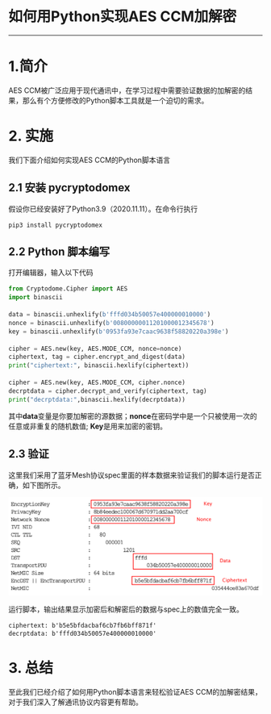 # 如何用Python实现AES CCM加解密
-----
# 1.简介
AES CCM被广泛应用于现代通讯中，在学习过程中需要验证数据的加解密的结果，那么有个方便修改的Python脚本工具就是一个迫切的需求。

# 2. 实施
我们下面介绍如何实现AES CCM的Python脚本语言
## 2.1  安装 pycryptodomex
假设你已经安装好了Python3.9（2020.11.11）。在命令行执行
```shell
pip3 install pycryptodomex
```
## 2.2 Python 脚本编写
打开编辑器，输入以下代码
```python
from Cryptodome.Cipher import AES
import binascii

data = binascii.unhexlify(b'fffd034b50057e400000010000')
nonce = binascii.unhexlify(b'00800000011201000012345678')
key = binascii.unhexlify(b'0953fa93e7caac9638f58820220a398e')

cipher = AES.new(key, AES.MODE_CCM, nonce=nonce)
ciphertext, tag = cipher.encrypt_and_digest(data)
print("ciphertext:", binascii.hexlify(ciphertext))

cipher = AES.new(key, AES.MODE_CCM, cipher.nonce)
decrptdata = cipher.decrypt_and_verify(ciphertext, tag)
print("decrptdata:",binascii.hexlify(decrptdata))
```
其中**data**变量是你要加解密的源数据；**nonce**在密码学中是一个只被使用一次的任意或非重复的随机数值; **Key**是用来加密的密钥。

## 2.3 验证
这里我们采用了蓝牙Mesh协议spec里面的样本数据来验证我们的脚本运行是否正确，如下图所示。

<div align="center">
<img src="files/CM-AES-CCM-Python/2020-11-11-15-42-19.png">
</div>

运行脚本，输出结果显示加密后和解密后的数据与spec上的数值完全一致。
```shell
ciphertext: b'b5e5bfdacbaf6cb7fb6bff871f'
decrptdata: b'fffd034b50057e400000010000'
```

# 3. 总结
至此我们已经介绍了如何用Python脚本语言来轻松验证AES CCM的加解密结果，对于我们深入了解通讯协议内容更有帮助。 